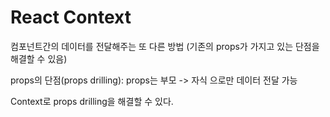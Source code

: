 # React Context

컴포넌트간의 데이터를 전달해주는 또 다른 방법
(기존의 props가 가지고 있는 단점을 해결할 수 있음)


props의 단점(props drilling):
props는 부모 -> 자식 으로만 데이터 전달 가능


Context로 props drilling을 해결할 수 있다.